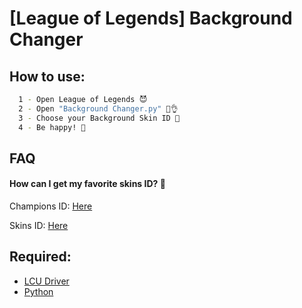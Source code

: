 # [League of Legends] Background Changer

## How to use:



```bash
  1 - Open League of Legends 😈
  2 - Open "Background Changer.py" 🤏👌
  3 - Choose your Background Skin ID 🧙
  4 - Be happy! 🥰
```

    
## FAQ

#### How can I get my favorite skins ID? 🤔

Champions ID: [Here](https://pastebin.com/raw/BEzEnxhL)

Skins ID: [Here](https://raw.communitydragon.org/latest/plugins/rcp-be-lol-game-data/global/default/v1/champion-tiles/)

## Required:

 - [LCU Driver](https://github.com/sousa-andre/lcu-driver)
 - [Python](https://www.python.org/)

 
